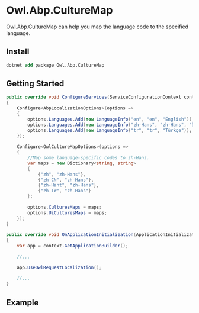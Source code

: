 # Owl.Abp.CultureMap

Owl.Abp.CultureMap can help you map the language code to the specified language.


## Install

```ps
dotnet add package Owl.Abp.CultureMap
```

## Getting Started

```c#
public override void ConfigureServices(ServiceConfigurationContext context)
{
	Configure<AbpLocalizationOptions>(options =>
	{
		options.Languages.Add(new LanguageInfo("en", "en", "English"));
		options.Languages.Add(new LanguageInfo("zh-Hans", "zh-Hans", "简体中文"));
		options.Languages.Add(new LanguageInfo("tr", "tr", "Türkçe"));
	});
	
	Configure<OwlCultureMapOptions>(options =>
	{
		//Map some language-specific codes to zh-Hans.
		var maps = new Dictionary<string, string>
		{
			{"zh", "zh-Hans"},
			{"zh-CN", "zh-Hans"},
			{"zh-Hant", "zh-Hans"},
			{"zh-TW", "zh-Hans"}
		};
		
		options.CulturesMaps = maps;
		options.UiCulturesMaps = maps;
	});
}
		
public override void OnApplicationInitialization(ApplicationInitializationContext context)
{
	var app = context.GetApplicationBuilder();
	
	//...

	app.UseOwlRequestLocalization();
	
	//...
}
```

## Example
